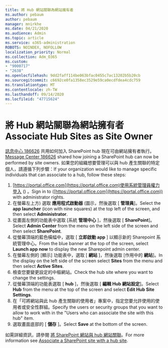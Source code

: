 ```yaml
---
title: 將 Hub 網站關聯為網站擁有者
ms.author: pebaum
author: pebaum
manager: mnirkhe
ms.date: 04/21/2020
ms.audience: Admin
ms.topic: article
ms.service: o365-administration
ROBOTS: NOINDEX, NOFOLLOW
localization_priority: Normal
ms.collection: Adm_O365
ms.custom:
- "9000717"
- "2638"
ms.openlocfilehash: 9dd2faff114be063bfac0455c7ac13202b5b20cb
ms.sourcegitcommit: c6692ce0fa1358ec3529e59ca0ecdfdea4cdc759
ms.translationtype: MT
ms.contentlocale: zh-TW
ms.lasthandoff: 09/14/2020
ms.locfileid: "47715624"
---
```

# <a name="associate-hub-sites-as-site-owner"></a><span data-ttu-id="a1159-102">將 Hub 網站關聯為網站擁有者</span><span class="sxs-lookup"><span data-stu-id="a1159-102">Associate Hub Sites as Site Owner</span></span>

<span data-ttu-id="a1159-103">[訊息中心 186626](https://admin.microsoft.com/Adminportal/Home?source=applauncher#/MessageCenter?id=MC186626) 共用如何加入 SharePoint hub 現在可由網站擁有者執行。</span><span class="sxs-lookup"><span data-stu-id="a1159-103">[Message Center 186626](https://admin.microsoft.com/Adminportal/Home?source=applauncher#/MessageCenter?id=MC186626) shared how joining a SharePoint hub can now be performed by site owners.</span></span> <span data-ttu-id="a1159-104">如果您的組織想要管理可以與 hub 產生關聯的特定個人，請遵循下列步驟：</span><span class="sxs-lookup"><span data-stu-id="a1159-104">If your organization would like to manage specific individuals that can associate to a hub, follow these steps:</span></span> 

1. <span data-ttu-id="a1159-105">[https://portal.office.com](https://portal.office.com)使用系統管理員權力登入 () 。</span><span class="sxs-lookup"><span data-stu-id="a1159-105">Sign in to ([https://portal.office.com](https://portal.office.com)) with administrator rights.</span></span>
2. <span data-ttu-id="a1159-106">在螢幕左上方) 選取 **應用程式啟動器** (圖示，然後選取 [ **管理員**]。</span><span class="sxs-lookup"><span data-stu-id="a1159-106">Select the **app launcher** (icon with nine squares) at the top left of the screen, and then select **Administrator**.</span></span>
3. <span data-ttu-id="a1159-107">從畫面左側的功能表中選取 [系統 **管理中心** ]，然後選取 [ **SharePoint**]。</span><span class="sxs-lookup"><span data-stu-id="a1159-107">Select **Admin Center** from the menu on the left side of the screen and then select **SharePoint**.</span></span>
4. <span data-ttu-id="a1159-108">從螢幕頂端的藍色橫幅中，選取 [ **立即啟動 app** ] 以顯示新的 Sharepoint 系統管理中心。</span><span class="sxs-lookup"><span data-stu-id="a1159-108">From the blue banner at the top of the screen, select **Launch app now** to display the new Sharepoint admin center.</span></span>
5. <span data-ttu-id="a1159-109">在螢幕左側的 [顯示] 功能表中，選取 [ **網站** ]，然後選取 [作用中的 **網站**]。</span><span class="sxs-lookup"><span data-stu-id="a1159-109">In the display on the left side of the screen select **Sites** from the menu and then select **Active Sites**.</span></span>
6. <span data-ttu-id="a1159-110">檢查您要變更設定的中樞網站。</span><span class="sxs-lookup"><span data-stu-id="a1159-110">Check the hub site where you want to change the settings.</span></span>
7. <span data-ttu-id="a1159-111">從螢幕頂端的功能表選取 [ **hub** ]，然後選取 [ **編輯 Hub 網站設定**]。</span><span class="sxs-lookup"><span data-stu-id="a1159-111">Select **Hub** from the menu at the top of the screen and select **Edit Hub Site Settings**.</span></span>
8. <span data-ttu-id="a1159-112">在「可將網站與此 hub 產生關聯的使用者」專案中，指定您要允許使用的使用者或安全性群組。</span><span class="sxs-lookup"><span data-stu-id="a1159-112">Specify the users or security groups that you want to allow to work with in the "Users who can associate the site with this hub" item.</span></span>
9. <span data-ttu-id="a1159-113">選取畫面底部的 [ **儲存** ]。</span><span class="sxs-lookup"><span data-stu-id="a1159-113">Select **Save** at the bottom of the screen.</span></span>

<span data-ttu-id="a1159-114">如需詳細資訊，請參閱 [將 SharePoint 網站與 hub 網站關聯](https://support.office.com/article/associate-a-sharepoint-site-with-a-hub-site-ae0009fd-af04-4d3d-917d-88edb43efc05)。</span><span class="sxs-lookup"><span data-stu-id="a1159-114">For more information see [Associate a SharePoint site with a hub site](https://support.office.com/article/associate-a-sharepoint-site-with-a-hub-site-ae0009fd-af04-4d3d-917d-88edb43efc05).</span></span> 